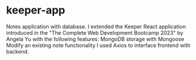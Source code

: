# keeper-app
Notes application with database.  I extended the Keeper React application introduced in the "The Complete Web Development Bootcamp 2023" by Angela Yu with the following features:  MongoDB storage with Mongoose Modify an existing note functionality I used Axios to interface frontend with backend.
